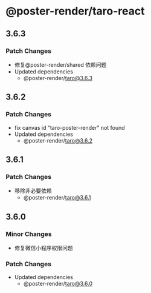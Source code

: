 # @poster-render/taro-react

## 3.6.3

### Patch Changes

- 修复@poster-render/shared 依赖问题
- Updated dependencies
  - @poster-render/taro@3.6.3

## 3.6.2

### Patch Changes

- fix canvas id "taro-poster-render" not found
- Updated dependencies
  - @poster-render/taro@3.6.2

## 3.6.1

### Patch Changes

- 移除非必要依赖
  - @poster-render/taro@3.6.1

## 3.6.0

### Minor Changes

- 修复微信小程序权限问题

### Patch Changes

- Updated dependencies
  - @poster-render/taro@3.6.0
